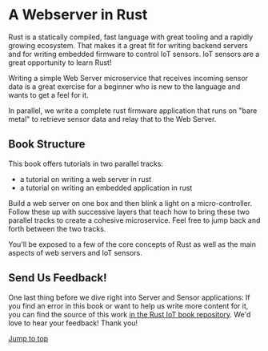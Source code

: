# A Webserver in Rust

Rust is a statically compiled, fast language with great tooling and a rapidly growing ecosystem.
That makes it a great fit for writing backend servers and for writing embedded firmware to control IoT sensors.
IoT sensors are a great opportunity to learn Rust!

Writing a simple Web Server microservice that receives incoming sensor data 
is a great exercise for a beginner who is new to the language and wants to get a feel for it.

In parallel, we write a complete rust firmware application that runs on "bare metal" to retrieve sensor data and relay that to the Web Server.

## Book Structure
This book offers tutorials in two parallel tracks:
* a tutorial on writing a web server in rust
* a tutorial on writing an embedded application in rust

Build a web server on one box and then blink a light on a micro-controller.  Follow these up with successive layers
 that teach how to bring these two parallel tracks to create a cohesive microservice.
 Feel free to jump back and forth between the two tracks.

You'll be exposed to a few of the core concepts of Rust as well as the main aspects of web servers and IoT sensors.

## Send Us Feedback!
One last thing before we dive right into Server and Sensor applications:
If you find an error in this book
or want to help us write more content for it,
you can find the source of this work [in the Rust IoT book repository][book-src].
We'd love to hear your feedback!
Thank you!

[Jump to top][root_link]

[root_link]: ./index.html
[IotBook]: https://jwmurray.github.io/iot_rs
[book-src]: https://github.com/jwmurray/iot_rs


